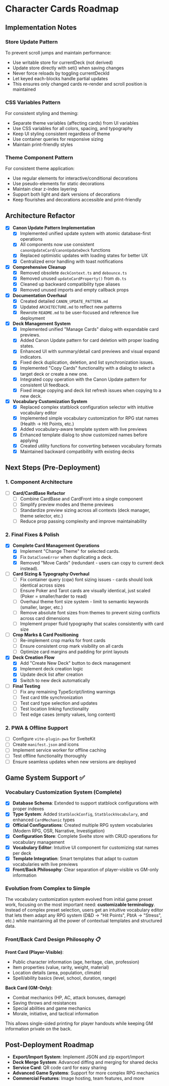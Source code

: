 # Character Cards Roadmap

## Implementation Notes

### Store Update Pattern
To prevent scroll jumps and maintain performance:
- Use writable store for currentDeck (not derived)
- Update store directly with set() when saving changes
- Never force reloads by toggling currentDeckId
- Let keyed each-blocks handle partial updates
- This ensures only changed cards re-render and scroll position is maintained

### CSS Variables Pattern
For consistent styling and theming:
- Separate theme variables (affecting cards) from UI variables
- Use CSS variables for all colors, spacing, and typography
- Keep UI styling consistent regardless of theme
- Use container queries for responsive sizing
- Maintain print-friendly styles

### Theme Component Pattern
For consistent theme application:
- Use regular elements for interactive/conditional decorations
- Use pseudo-elements for static decorations
- Maintain clear z-index layering
- Support both light and dark versions of decorations
- Keep flourishes and decorations accessible and print-friendly

## Architecture Refactor

- [x] **Canon Update Pattern Implementation**
  - [x] Implemented unified update system with atomic database-first operations
  - [x] All components now use consistent `canonUpdateCard`/`canonUpdateDeck` functions
  - [x] Replaced optimistic updates with loading states for better UX
  - [x] Centralized error handling with toast notifications
- [x] **Comprehensive Cleanup**
  - [x] Removed obsolete `deckContext.ts` and `debounce.ts`
  - [x] Removed unused `updateCardProperty()` from `db.ts`
  - [x] Cleaned up backward compatibility type aliases
  - [x] Removed unused imports and empty callback props
- [x] **Documentation Overhaul**
  - [x] Created detailed `CANON_UPDATE_PATTERN.md`
  - [x] Updated `ARCHITECTURE.md` to reflect new patterns
  - [x] Rewrote `README.md` to be user-focused and reference live deployment
- [x] **Deck Management System**
  - [x] Implemented unified "Manage Cards" dialog with expandable card previews.
  - [x] Added Canon Update pattern for card deletion with proper loading states.
  - [x] Enhanced UI with summary/detail card previews and visual expand indicators.
  - [x] Fixed deck duplication, deletion, and list synchronization issues.
  - [x] Implemented "Copy Cards" functionality with a dialog to select a target deck or create a new one.
  - [x] Integrated copy operation with the Canon Update pattern for consistent UI feedback.
  - [x] Fixed image copying and deck list refresh issues when copying to a new deck.
- [x] **Vocabulary Customization System**
  - [x] Replaced complex statblock configuration selector with intuitive vocabulary editor
  - [x] Implemented simple vocabulary customization for RPG stat names (Health → Hit Points, etc.)
  - [x] Added vocabulary-aware template system with live previews
  - [x] Enhanced template dialog to show customized names before applying
  - [x] Created utility functions for converting between vocabulary formats
  - [x] Maintained backward compatibility with existing decks

## Next Steps (Pre-Deployment)

### 1. Component Architecture

- [ ] **Card/CardBase Refactor**
  - [ ] Combine CardBase and CardFront into a single component
  - [ ] Simplify preview modes and theme previews
  - [ ] Standardize preview sizing across all contexts (deck manager, theme selector, etc.)
  - [ ] Reduce prop passing complexity and improve maintainability

### 2. Final Fixes & Polish

- [x] **Complete Card Management Operations**
  - [x] Implement "Change Theme" for selected cards.
  - [x] Fix `DataCloneError` when duplicating a deck.
  - [x] Removed "Move Cards" (redundant - users can copy to current deck instead).

- [ ] **Card Sizing & Typography Overhaul**
  - [ ] Fix container query (cqw) font sizing issues - cards should look identical across sizes
  - [ ] Ensure Poker and Tarot cards are visually identical, just scaled (Poker = smaller/harder to read)
  - [ ] Overhaul theme font size system - limit to semantic keywords (smaller, larger, etc.)
  - [ ] Remove absolute font sizes from themes to prevent sizing conflicts across card dimensions
  - [ ] Implement proper fluid typography that scales consistently with card size

- [ ] **Crop Marks & Card Positioning**
  - [ ] Re-implement crop marks for front cards
  - [ ] Ensure consistent crop mark visibility on all cards
  - [ ] Optimize card margins and padding for print layouts
- [x] **Deck Creation Flow**
  - [x] Add "Create New Deck" button to deck management
  - [x] Implement deck creation logic
  - [x] Update deck list after creation
  - [x] Switch to new deck automatically
- [ ] **Final Testing**
  - [ ] Fix any remaining TypeScript/linting warnings
  - [ ] Test card title synchronization
  - [ ] Test card type selection and updates
  - [ ] Test location linking functionality
  - [ ] Test edge cases (empty values, long content)

### 2. PWA & Offline Support

- [ ] Configure `vite-plugin-pwa` for SvelteKit
- [ ] Create `manifest.json` and icons
- [ ] Implement service worker for offline caching
- [ ] Test offline functionality thoroughly
- [ ] Ensure seamless updates when new versions are deployed

## Game System Support ✅

### Vocabulary Customization System (Complete)
- [x] **Database Schema**: Extended to support statblock configurations with proper indexes
- [x] **Type System**: Added `StatblockConfig`, `StatblockVocabulary`, and enhanced `CardMechanic` types  
- [x] **Official Configurations**: Created multiple RPG system vocabularies (Modern RPG, OSR, Narrative, Investigation)
- [x] **Configuration Store**: Complete Svelte store with CRUD operations for vocabulary management
- [x] **Vocabulary Editor**: Intuitive UI component for customizing stat names per deck
- [x] **Template Integration**: Smart templates that adapt to custom vocabularies with live previews
- [x] **Front/Back Philosophy**: Clear separation of player-visible vs GM-only information

### Evolution from Complex to Simple
The vocabulary customization system evolved from initial game preset work, focusing on the most important need: 
**customizable terminology**. Instead of complex preset selection, users get an intuitive vocabulary editor 
that lets them adapt any RPG system (D&D → "Hit Points", PbtA → "Stress", etc.) while maintaining 
all the power of contextual templates and structured data.

### Front/Back Card Design Philosophy 📋

**Front Card (Player-Visible)**:
- Public character information (age, heritage, clan, profession)
- Item properties (value, rarity, weight, material) 
- Location details (area, population, climate)
- Spell/ability basics (level, school, duration, range)

**Back Card (GM-Only)**:
- Combat mechanics (HP, AC, attack bonuses, damage)
- Saving throws and resistances
- Special abilities and game mechanics
- Morale, initiative, and tactical information

This allows single-sided printing for player handouts while keeping GM information private on the back.

## Post-Deployment Roadmap

- **Export/Import System**: Implement JSON and zip export/import
- **Deck Merge System**: Advanced diffing and merging for shared decks
- **Service Card**: QR code card for easy sharing
- **Advanced Game Systems**: Support for more complex RPG mechanics
- **Commercial Features**: Image hosting, team features, and more
